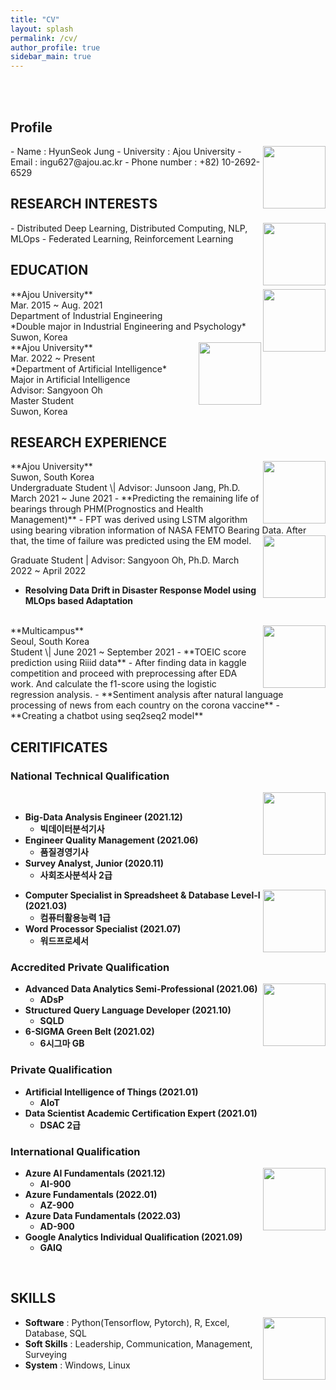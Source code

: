 ```yaml
---
title: "CV"
layout: splash
permalink: /cv/
author_profile: true
sidebar_main: true
---
```


<br>
<br>

## Profile

<img align='right' width='100' src='https://user-images.githubusercontent.com/78655692/165901994-50896218-39a2-4139-8c05-772a1a4aafa3.jpg'>
- Name : HyunSeok Jung
- University : Ajou University
- Email : ingu627@ajou.ac.kr
- Phone number : +82) 10-2692-6529

<br>

## RESEARCH INTERESTS

<img align='right' width='100' height='100' src='https://user-images.githubusercontent.com/78655692/165668099-924170f6-6b4b-44df-a0aa-9e4e14fb3522.png'>
- Distributed Deep Learning, Distributed Computing, NLP, MLOps
- Federated Learning, Reinforcement Learning

<br>

## EDUCATION

<img align='right' width='100' height='100' src='https://user-images.githubusercontent.com/78655692/165667340-bccb75ea-4605-4519-a3dd-2b14a2ccdd55.png'>
**Ajou University** <br>
Mar. 2015 ~ Aug. 2021<br>Department of Industrial Engineering<br> *Double major in Industrial Engineering and Psychology*<br>Suwon, Korea

<br>

<img align='right' width='100' height='100' src='https://user-images.githubusercontent.com/78655692/165667340-bccb75ea-4605-4519-a3dd-2b14a2ccdd55.png'>
**Ajou University** <br>
Mar. 2022 ~ Present<br>*Department of Artificial Intelligence*<br>Major in Artificial Intelligence<br>Advisor: Sangyoon Oh<br>Master Student <br>Suwon, Korea

<br>

## RESEARCH EXPERIENCE

<img align='right' width='100' height='100' src='https://user-images.githubusercontent.com/78655692/165667340-bccb75ea-4605-4519-a3dd-2b14a2ccdd55.png'>
**Ajou University**<br> Suwon, South Korea<br>
Undergraduate Student \| Advisor: Junsoon Jang, Ph.D. March 2021 ~ June 2021 
- **Predicting the remaining life of bearings through PHM(Prognostics and Health Management)**
  - FPT was derived using LSTM algorithm using bearing vibration information of NASA FEMTO Bearing Data. After that, the time of failure was predicted using the EM model.
<img align='right' width='100' height='100' src='https://user-images.githubusercontent.com/78655692/165741777-d4ca3556-a35a-4c2b-8000-9cb9aa6e51e1.png'>
<br>


Graduate Student \| Advisor: Sangyoon Oh, Ph.D. March 2022 ~ April 2022
- **Resolving Data Drift in Disaster Response Model using MLOps based Adaptation**

<br>

<img align='right' width='100' height='100' src='https://user-images.githubusercontent.com/78655692/165667617-0e8b4eef-aaba-42ad-8240-cb977ba84072.png'>
**Multicampus**<br> Seoul, South Korea<br>
Student \| June 2021 ~ September 2021
- **TOEIC score prediction using Riiid data**
  - After finding data in kaggle competition and proceed with preprocessing after EDA work. And calculate the f1-score using the logistic regression analysis.
- **Sentiment analysis after natural language processing of news from each country on the corona vaccine**
- **Creating a chatbot using seq2seq2 model**

<br>

## CERITIFICATES

### National Technical Qualification

<img align='right' width='100' height='100' src='https://user-images.githubusercontent.com/78655692/165668435-717e0cc8-d72b-46e1-afe3-f9daad6dd17b.png'><br>

- **Big-Data Analysis Engineer (2021.12)**
  - **빅데이터분석기사** 
- **Engineer Quality Management (2021.06)**
  - **품질경영기사**
- **Survey Analyst, Junior (2020.11)**
  - **사회조사분석사 2급**

<img align='right' width='100' height='100' src='https://user-images.githubusercontent.com/78655692/165668600-4292fd79-802c-4728-a15e-70cb2e71d49a.png'>

- **Computer Specialist in Spreadsheet & Database Level-Ⅰ (2021.03)**
  - **컴퓨터활용능력 1급**
- **Word Processor Specialist (2021.07)**
  - **워드프로세서**

### Accredited Private Qualification

<img align='right' width='100' height='100' src='https://user-images.githubusercontent.com/78655692/165669206-a94b01ab-7bc8-42ea-9f94-f155ec79c9ce.png'>

- **Advanced Data Analytics Semi-Professional (2021.06)** 
  - **ADsP**
- **Structured Query Language Developer (2021.10)**
  - **SQLD**
- **6-SIGMA Green Belt (2021.02)**
  - **6시그마 GB**

### Private Qualification

- **Artificial Intelligence of Things (2021.01)**
  - **AIoT**
- **Data Scientist Academic Certification Expert (2021.01)**
  - **DSAC 2급**

### International Qualification

<img align='right' width='100' height='100' src='https://user-images.githubusercontent.com/78655692/165668249-b9773ec4-ea19-44b2-a250-35bb2d6e7268.png'>

- **Azure AI Fundamentals (2021.12)**
  - **AI-900**
- **Azure Fundamentals (2022.01)**
  - **AZ-900**
- **Azure Data Fundamentals (2022.03)**
  - **AD-900**
- **Google Analytics Individual Qualification (2021.09)**
  - **GAIQ**

<br>

## SKILLS

<img align='right' width='100' height='100' src='https://user-images.githubusercontent.com/78655692/165668323-6fd26fd4-a83a-4445-b9bb-6f570bf13f09.png'>

- **Software** : Python(Tensorflow, Pytorch), R, Excel, Database, SQL
- **Soft Skills** : Leadership, Communication, Management, Surveying
- **System** : Windows, Linux



<br>
<br>
<br>
<br>
